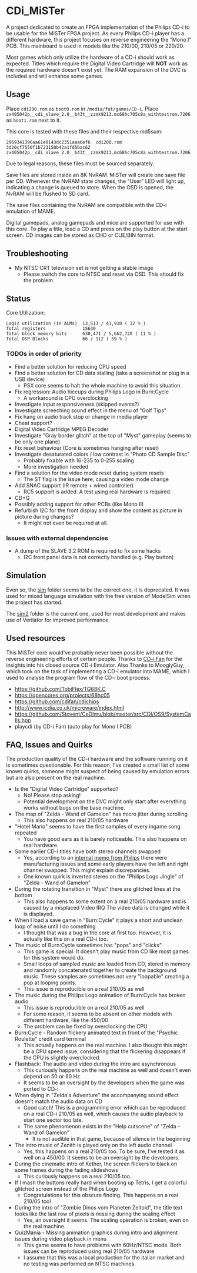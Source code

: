 # CDi_MiSTer

A project dedicated to create an FPGA implementation of the Philips CD-i to be usable for the MiSTer FPGA project.
As every Philips CD-i player has a different hardware, this project focuses on reverse engineering the "Mono I" PCB.
This mainboard is used in models like the 210/00, 210/05 or 220/20.

Most games which only utilize the hardware of a CD-i should work as expected.
Titles which require the Digital Video Cartridge will **NOT** work as the required hardware doesn't exist yet.
The RAM expansion of the DVC is included and will enhance some games.

## Usage

Place `cdi200.rom` as `boot0.rom` in `/media/fat/games/CD-i`.
Place `zx405042p__cdi_slave_2.0__b43t__zzmk9213.mc68hc705c8a_withtestrom.7206` as `boot1.rom` next to it.

This core is tested with these files and their respective md5sum:

    2969341396aa61e0143dc2351aaa6ef6  cdi200.rom
    3d20cf7550f1b723158b42a1fd5bac62  zx405042p__cdi_slave_2.0__b43t__zzmk9213.mc68hc705c8a_withtestrom.7206

Due to legal reasons, these files must be sourced separately.

Save files are stored inside an 8K NvRAM. MiSTer will create one save file per CD.
Whenever the NvRAM state changes, the "User" LED will light up, indicating
a change is queued to store. When the OSD is opened, the NvRAM will be flushed to SD card.

The save files containing the NvRAM are compatible with the CD-i emulation of MAME.

Digital gamepads, analog gamepads and mice are supported for use with this core.
To play a title, load a CD and press on the play button at the start screen.
CD images can be stored as CHD or CUE/BIN format.

## Troubleshooting

* My NTSC CRT television set is not getting a stable image
  *  Please switch the core to NTSC and reset via OSD. This should fix the problem.

## Status

Core Utilization:

    Logic utilization (in ALMs)  13,513 / 41,910 ( 32 % )
    Total registers              15630
    Total block memory bits      630,471 / 5,662,720 ( 11 % )
    Total DSP Blocks             66 / 112 ( 59 % )

### TODOs in order of priority

* Find a better solution for reducing CPU speed
* Find a better solution for CD data stalling (take a screenshot or plug in a USB device)
    * PSX core seems to halt the whole machine to avoid this situation
* Fix regression: Audio hiccups during Philips Logo in Burn:Cycle
    * A workaround is CPU overclocking
* Investigate input responsiveness (skipped events?)
* Investigate screeching sound effect in the menu of "Golf Tips"
* Fix hang on audio track stop or change in media player
* Cheat support?
* Digital Video Cartridge MPEG Decoder
* Investigate "Gray border glitch" at the top of "Myst" gameplay (seems to be only one plane)
* Fix reset behaviour (Core is sometimes hanging after reset)
* Investigate desaturated colors / low contrast in "Photo CD Sample Disc"
    * Probably fixable with 16-235 to 0-255 scaling
    * More investigation needed
* Find a solution for the video mode reset during system resets
    * The ST flag is the issue here, causing a video mode change
* Add SNAC support (IR remote + wired controller)
    * RC5 support is added. A test using real hardware is required.
* CD+G
* Possibly adding support for other PCBs (like Mono II)
* Refurbish I2C for the front display and show the content as picture in picture during changes?
    * It might not even be required at all.

### Issues with external dependencies

* A dump of the SLAVE 3.2 ROM is required to fix some hacks
    * I2C front panel data is not correctly handled (e.g. Play button)

## Simulation

Even so, the [sim](sim) folder seems to be the correct one, it is deprecated.
It was used for mixed language simulation with the free version of ModelSim when the project has started.

The [sim2](sim2) folder is the current one, used for most development and makes use of Verilator for improved performance.

## Used resources

This MiSTer core would've probably never been possible without the reverse engineering efforts of certain people.
Thanks to [CD-i Fan](https://www.cdiemu.org/) for the insights into his closed source CD-i Emulator.
Also Thanks to MooglyGuy, which took on the task of implementing a CD-i emulator into MAME, which I used to analyse
the program flow of the CD-i boot process.

* https://github.com/TobiFlex/TG68K.C
* https://opencores.org/projects/68hc05
* https://github.com/cdifan/cdichips
* http://www.icdia.co.uk/microware/index.html
* https://github.com/Stovent/CeDImu/blob/master/src/CDI/OS9/SystemCalls.hpp
* playcdi (by CD-i Fan) (auto play for Mono I PCB)

## FAQ, Issues and Quirks

The production quality of the CD-i hardware and the software running on it is sometimes questionable.
For this reason, I've created a small list of some known quirks, someone might suspect of being caused
by emulation errors but are also present on the real machine.

* Is the "Digital Video Cartridge" supported?
    * No! Please stop asking!
    * Potential development on the DVC might only start after everything works without bugs on the base machine.
* The map of "Zelda - Wand of Gamelon" has micro jitter during scrolling
    * This also happens on real 210/05 hardware
* "Hotel Mario" seems to have the first samples of every ingame song repeated
    * You have good ears as it is barely noticeable. This also happens on real hardware.
* Some earlier CD-i titles have both stereo channels swapped
    * Yes, according to an [internal memo from Philips](http://icdia.co.uk/docs/mono2status.zip) there
      were manufacturing issues and some early players have the left and right channel swapped.
      This might explain discrepancies.
    * One known quirk is inverted stereo on the "Philips Logo Jingle" of "Zelda - Wand of Gamelon"
* During the rotating transition in "Myst" there are glitched lines at the bottom
    * This also happens to some extent on a real 210/05 hardware and is caused by a misplaced Video IRQ
      The video data is changed while it is displayed.
* When I load a save game in "Burn:Cycle" it plays a short and unclean loop of noise until I do something
    * I thought that was a bug in the core at first too. However, it is actually like this on a real CD-i too.
* The music of Burn:Cycle sometimes has "pops" and "clicks"
    * This game is special. It doesn't play music from CD like most games for this system would do.
    * Small loops of sampled music are loaded from CD, stored in memory and randomly concatenated together
      to create the background music. These samples are sometimes not very "loopable" creating a pop at looping points.
    * This issue is reproducible on a real 210/05 as well
* The music during the Philips Logo animation of Burn:Cycle has broken audio
    * This issue is reproducible on a real 210/05 as well
    * For some reason, it seems to be absent on other models with different hardware, like the 450/00
    * The problem can be fixed by overclocking the CPU
* Burn:Cycle - Random flickery animated text in front of the "Psychic Roulette" credit card terminal
    * This actually happens on the real machine. I also thought this might be a CPU speed issue, considering that
      the flickering disappears if the CPU is slightly overclocked.
* Flashback: The audio and video during the intro are asynchronous
    * This curiously happens on the real machine as well and doesn't even depend on 50 or 60 Hz
    * It seems to be an oversight by the developers when the game was ported to CD-i
* When dying in "Zelda's Adventure" the accompanying sound effect doesn't match the audio data on CD
    * Good catch! This is a programming error which can be reproduced on a real CD-i 210/05 as well,
      which causes the audio playback to start one sector too late.
    * The same phenomenon exists in the "Help cutscene" of "Zelda - Wand of Gamelon"
        * It is not audible in that game, because of silence in the beginning
* The intro music of Zenith is played only on the left audio channel
  * Yes, this happens on a real 210/05 too. To be sure, I've tested it as well
    on a 450/00. It seems to be an oversight by the developers.
* During the cinematic intro of Kether, the screen flickers to black on some frames during the fading slideshows
  * This curiously happens on a real 210/05 too.
* If I mash the buttons really hard when booting up Tetris, I get a colorful glitched screen instead of the Philips Logo
  * Congratulations for this obscure finding. This happens on a real 210/05 too!
* During the intro of "Zombie Dinos vom Planeten Zeltoid", the title text looks like the last row of pixels is missing during the scaling effect
  * Yes, an oversight it seems. The scaling operation is broken, even on the real machine.
* QuizMania - Missing animation graphics during intro and alignment issues during video playback in menu
  * This game seems to have problems with 60Hz/NTSC mode. Both issues can be reproduced using real 210/05 hardware
  * I assume that this was a local production for the italian market and no testing was performed on NTSC machines



